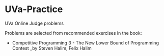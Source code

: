 # UVa-Practice
UVa Online Judge problems

Problems are selected from recommended exercises in the book:
- Competitive Programming 3 - The New Lower Bound of Programming Contest _by Steven Halim, Felix Halim
